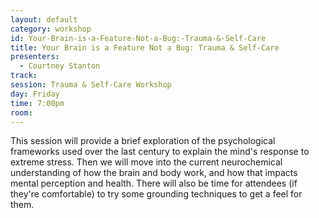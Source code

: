 ```yaml
---
layout: default
category: workshop
id: Your-Brain-is-a-Feature-Not-a-Bug:-Trauma-&-Self-Care
title: Your Brain is a Feature Not a Bug: Trauma & Self-Care
presenters:
  - Courtney Stanton
track: 
session: Trauma & Self-Care Workshop
day: Friday
time: 7:00pm
room: 
---
```

This session will provide a brief exploration of the psychological frameworks used over the last century to explain the mind's response to extreme stress. Then we will move into the current neurochemical understanding of how the brain and body work, and how that impacts mental perception and health. There will also be time for attendees (if they're comfortable) to try some grounding techniques to get a feel for them.
